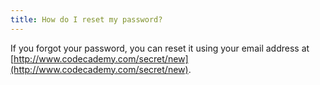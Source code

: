 ```yaml
---
title: How do I reset my password?
---
```

If you forgot your password, you can reset it using your email address at [http://www.codecademy.com/secret/new](http://www.codecademy.com/secret/new).
